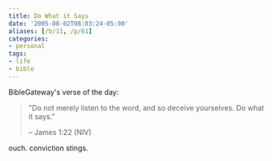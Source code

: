 ```yaml
---
title: Do What it Says
date: '2005-08-02T08:03:24-05:00'
aliases: [/b/11, /p/61]
categories:
- personal
tags:
- life
- bible
---
```

BibleGateway's verse of the day:

> "Do not merely listen to the word, and so deceive yourselves. Do what it says."
>
> <footer>– James 1:22 (NIV)</footer>

ouch.  conviction stings.
